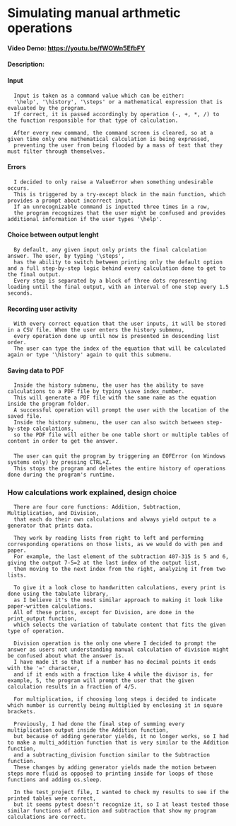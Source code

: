 # Simulating manual arthmetic operations
#### Video Demo:  https://youtu.be/fWOWn5EfbFY
#### Description:

  #### Input
      Input is taken as a command value which can be either:
      '\help', '\history', '\steps' or a mathematical expression that is evaluated by the program.
      If correct, it is passed accordingly by operation (-, +, *, /) to the function responsible for that type of calculation.

      After every new command, the command screen is cleared, so at a given time only one mathematical calculation is being expressed,
      preventing the user from being flooded by a mass of text that they must filter through themselves.
  #### Errors
      I decided to only raise a ValueError when something undesirable occurs.
      This is triggered by a try-except block in the main function, which provides a prompt about incorrect input.
      If an unrecognizable command is inputted three times in a row,
      the program recognizes that the user might be confused and provides additional information if the user types '\help'.
  #### Choice between output lenght
      By default, any given input only prints the final calculation answer. The user, by typing '\steps',
      has the ability to switch between printing only the default option and a full step-by-step logic behind every calculation done to get to the final output.
      Every step is separated by a block of three dots representing loading until the final output, with an interval of one step every 1.5 seconds.
  #### Recording user activity
      With every correct equation that the user inputs, it will be stored in a CSV file. When the user enters the history submenu,
      every operation done up until now is presented in descending list order.
      The user can type the index of the equation that will be calculated again or type '\history' again to quit this submenu.
  #### Saving data to PDF
      Inside the history submenu, the user has the ability to save calculations to a PDF file by typing \save index_number.
      This will generate a PDF file with the same name as the equation inside the program folder.
      A successful operation will prompt the user with the location of the saved file.
      Inside the history submenu, the user can also switch between step-by-step calculations,
      so the PDF file will either be one table short or multiple tables of content in order to get the answer.
  ####
      The user can quit the program by triggering an EOFError (on Windows systems only) by pressing CTRL+Z.
      This stops the program and deletes the entire history of operations done during the program's runtime.

  ### How calculations work explained, design choice
      There are four core functions: Addition, Subtraction, Multiplication, and Division,
      that each do their own calculations and always yield output to a generator that prints data. 
      
      They work by reading lists from right to left and performing corresponding operations on those lists, as we would do with pen and paper.
      For example, the last element of the subtraction 407-315 is 5 and 6, giving the output 7-5=2 at the last index of the output list,
      then moving to the next index from the right, analyzing it from two lists.

      To give it a look close to handwritten calculations, every print is done using the tabulate library,
      as I believe it's the most similar approach to making it look like paper-written calculations.
      All of these prints, except for Division, are done in the print_output function,
      which selects the variation of tabulate content that fits the given type of operation.

      Division operation is the only one where I decided to prompt the answer as users not understanding manual calculation of division might be confused about what the answer is.
      I have made it so that if a number has no decimal points it ends with the '=' character,
      and if it ends with a fraction like 4 while the divisor is, for example, 5, the program will prompt the user that the given calculation results in a fraction of 4/5.
      
      For multiplication, if choosing long steps i decided to indicate which number is currently being multiplied by enclosing it in square brackets.
      
      Previously, I had done the final step of summing every multiplication output inside the Addition function,
      but because of adding generator yields, it no longer works, so I had to make a multi_addition function that is very similar to the Addition function,
      and a subtracting_division function similar to the Subtraction function.
      These changes by adding generator yields made the motion between steps more fluid as opposed to printing inside for loops of those functions and adding os.sleep.
      
      In the test_project file, I wanted to check my results to see if the printed tables were correct,
      but it seems pytest doesn't recognize it, so I at least tested those similar functions of addition and subtraction that show my program calculations are correct.
      

